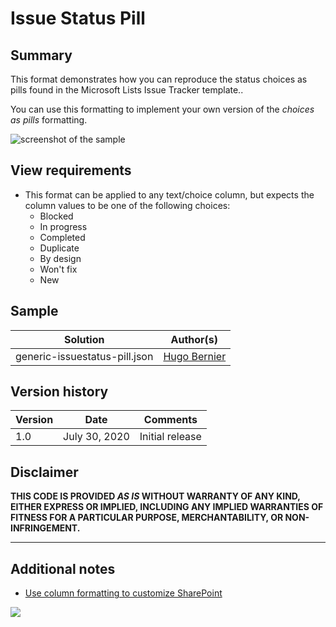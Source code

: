 # Issue Status Pill 

## Summary
This format demonstrates how you can reproduce the status choices as pills found in the Microsoft Lists Issue Tracker template..

You can use this formatting to implement your own version of the *choices as pills* formatting.

![screenshot of the sample](./assets/screenshot.png)

## View requirements
- This format can be applied to any text/choice column, but expects the column values to be one of the following choices:
  - Blocked
  - In progress
  - Completed
  - Duplicate
  - By design
  - Won't fix
  - New

## Sample

Solution|Author(s)
--------|---------
generic-issuestatus-pill.json | [Hugo Bernier](https://github.com/hugoabernier)

## Version history

Version|Date|Comments
-------|----|--------
1.0|July 30, 2020|Initial release

## Disclaimer
**THIS CODE IS PROVIDED *AS IS* WITHOUT WARRANTY OF ANY KIND, EITHER EXPRESS OR IMPLIED, INCLUDING ANY IMPLIED WARRANTIES OF FITNESS FOR A PARTICULAR PURPOSE, MERCHANTABILITY, OR NON-INFRINGEMENT.**

---

## Additional notes

- [Use column formatting to customize SharePoint](https://docs.microsoft.com/en-us/sharepoint/dev/declarative-customization/column-formatting#me)

<img src="https://pnptelemetry.azurewebsites.net/list-formatting/column-samples/generic-issuestatus-pill" />
